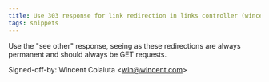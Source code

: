 ```yaml
---
title: Use 303 response for link redirection in links controller (wincent.com, 96a1203)
tags: snippets
---
```


Use the "see other" response, seeing as these redirections are always permanent and should always be GET requests.

Signed-off-by: Wincent Colaiuta &lt;win@wincent.com&gt;
